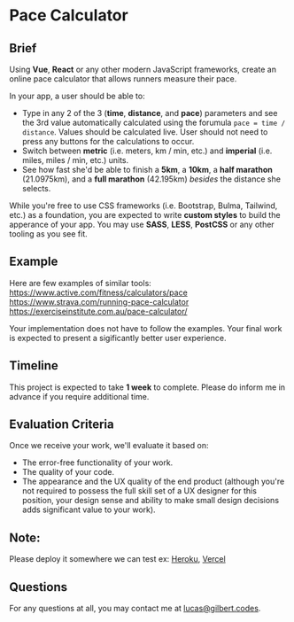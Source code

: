 # Pace Calculator

## Brief
Using **Vue**, **React** or any other modern JavaScript frameworks, create an online pace calculator that allows runners measure their pace.

In your app, a user should be able to:
- Type in any 2 of the 3 (**time**, **distance**, and **pace**) parameters and see the 3rd value automatically calculated using the forumula `pace = time / distance`. Values should be calculated live. User should not need to press any buttons for the calculations to occur. 
- Switch between **metric** (i.e. meters, km / min, etc.) and **imperial** (i.e. miles, miles / min, etc.) units.
- See how fast she'd be able to finish a **5km**, a **10km**, a **half marathon** (21.0975km), and a **full marathon** (42.195km) *besides* the distance she selects.  

While you're free to use CSS frameworks (i.e. Bootstrap, Bulma, Tailwind, etc.) as a foundation, you are expected to write **custom styles** to build the apperance of your app. You may use **SASS**, **LESS**, **PostCSS** or any other tooling as you see fit. 

## Example
Here are few examples of similar tools:   
https://www.active.com/fitness/calculators/pace   
https://www.strava.com/running-pace-calculator   
https://exerciseinstitute.com.au/pace-calculator/   

Your implementation does not have to follow the examples. Your final work is expected to present a sigificantly better user experience. 

## Timeline
This project is expected to take **1 week** to complete. Please do inform me in advance if you require additional time. 

## Evaluation Criteria
Once we receive your work, we'll evaluate it based on:
- The error-free functionality of your work. 
- The quality of your code. 
- The appearance and the UX quality of the end product (although you're not required to possess the full skill set of a UX designer for this position, your design sense and ability to make small design decisions adds significant value to your work).

## Note:
Please deploy it somewhere we can test ex: [Heroku](https://www.heroku.com/), [Vercel](https://vercel.com/)

## Questions
For any questions at all, you may contact me at [lucas@gilbert.codes](lucas@gilbert.codes).
